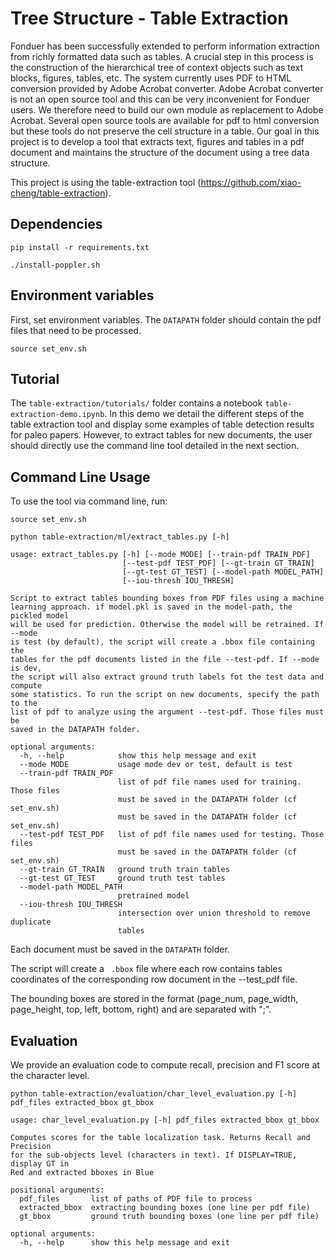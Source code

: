 # Tree Structure - Table Extraction

Fonduer has been successfully extended to perform information extraction from richly formatted data such as tables. A crucial step in this process is the construction of the hierarchical tree of context objects such as text blocks, figures, tables, etc. The system currently uses PDF to HTML conversion provided by Adobe Acrobat converter. Adobe Acrobat converter is not an open source tool and this can be very inconvenient for Fonduer users. We therefore need to build our own module as replacement to Adobe Acrobat. Several open source tools are available for pdf to html conversion but these tools do not preserve the cell structure in a table. Our goal in this project is to develop a tool that extracts text, figures and tables in a pdf document and maintains the structure of the document using a tree data structure. 

This project is using the table-extraction tool (https://github.com/xiao-cheng/table-extraction). 

## Dependencies 

```pip install -r requirements.txt```

```./install-poppler.sh```

## Environment variables 

First, set environment variables. The ```DATAPATH``` folder should contain the pdf files that need to be processed. 

```source set_env.sh```

## Tutorial
 
The ```table-extraction/tutorials/``` folder contains a notebook ```table-extraction-demo.ipynb```. In this demo we detail the different steps of the table extraction tool and display some examples of table detection results for paleo papers. However, to extract tables for new documents, the user should directly use the command line tool detailed in the next section. 

## Command Line Usage

To use the tool via command line, run:

```source set_env.sh```

```python table-extraction/ml/extract_tables.py [-h]```

```
usage: extract_tables.py [-h] [--mode MODE] [--train-pdf TRAIN_PDF]
                         [--test-pdf TEST_PDF] [--gt-train GT_TRAIN]
                         [--gt-test GT_TEST] [--model-path MODEL_PATH]
                         [--iou-thresh IOU_THRESH]

Script to extract tables bounding boxes from PDF files using a machine
learning approach. if model.pkl is saved in the model-path, the pickled model
will be used for prediction. Otherwise the model will be retrained. If --mode
is test (by default), the script will create a .bbox file containing the
tables for the pdf documents listed in the file --test-pdf. If --mode is dev,
the script will also extract ground truth labels fot the test data and compute
some statistics. To run the script on new documents, specify the path to the
list of pdf to analyze using the argument --test-pdf. Those files must be
saved in the DATAPATH folder.

optional arguments:
  -h, --help            show this help message and exit
  --mode MODE           usage mode dev or test, default is test
  --train-pdf TRAIN_PDF
                        list of pdf file names used for training. Those files
                        must be saved in the DATAPATH folder (cf set_env.sh)
                        must be saved in the DATAPATH folder (cf set_env.sh)
  --test-pdf TEST_PDF   list of pdf file names used for testing. Those files
                        must be saved in the DATAPATH folder (cf set_env.sh)
  --gt-train GT_TRAIN   ground truth train tables
  --gt-test GT_TEST     ground truth test tables
  --model-path MODEL_PATH
                        pretrained model
  --iou-thresh IOU_THRESH
                        intersection over union threshold to remove duplicate
                        tables
```
                        
                        
Each document must be saved in the ```DATAPATH``` folder. 

The script will create a ``` .bbox``` file where each row contains tables coordinates of the corresponding row document in the --test_pdf file.

The bounding boxes are stored in the format (page_num, page_width, page_height, top, left, bottom, right) and are separated with ";". 

## Evaluation

We provide an evaluation code to compute recall, precision and F1 score at the character level. 

```python table-extraction/evaluation/char_level_evaluation.py [-h] pdf_files extracted_bbox gt_bbox```

```
usage: char_level_evaluation.py [-h] pdf_files extracted_bbox gt_bbox

Computes scores for the table localization task. Returns Recall and Precision
for the sub-objects level (characters in text). If DISPLAY=TRUE, display GT in
Red and extracted bboxes in Blue

positional arguments:
  pdf_files       list of paths of PDF file to process
  extracted_bbox  extracting bounding boxes (one line per pdf file)
  gt_bbox         ground truth bounding boxes (one line per pdf file)

optional arguments:
  -h, --help      show this help message and exit
```
